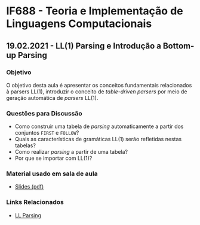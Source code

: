 # IF688 - Teoria e Implementação de Linguagens Computacionais

## 19.02.2021 - LL(1) Parsing e Introdução a Bottom-up Parsing

### Objetivo

O objetivo desta aula é apresentar os conceitos fundamentais relacionados à parsers LL(1), introduzir o conceito de _table-driven parsers_ por meio de geração automática de _parsers_ LL(1).

### Questões para Discussão

- Como construir uma tabela de _parsing_ automaticamente a partir dos conjuntos `FIRST` e `FOLLOW`?
- Quais as características de gramáticas LL(1) serão refletidas nestas tabelas?
- Como realizar _parsing_ a partir de uma tabela?
- Por que se importar com LL(1)?

### Material usado em sala de aula

- [Slides (pdf)](https://drive.google.com/open?id=1DhXQUXUJYke7C49XAsW3O2u_-De9U5zI)

### Links Relacionados

- [LL Parsing](https://en.wikipedia.org/wiki/LL_parser)